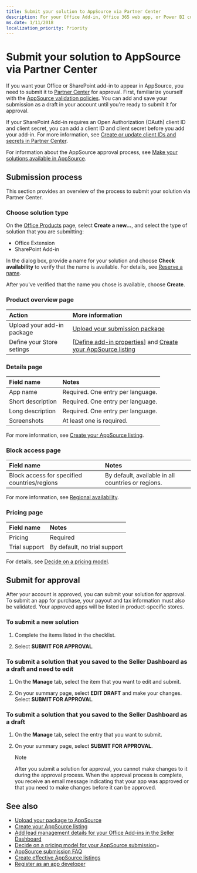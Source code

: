 ```yaml
---
title: Submit your solution to AppSource via Partner Center
description: For your Office Add-in, Office 365 web app, or Power BI custom visual to appear in the AppSource, you need to submit it to the Seller Dashboard for approval.
ms.date: 1/11/2018
localization_priority: Priority
---
```


# Submit your solution to AppSource via Partner Center

If you want your Office or SharePoint add-in to appear in AppSource, you need to submit it to [Partner Center](https://partner.microsoft-int.com/en-us/dashboard/office/products) for approval. First, familiarize yourself with the [AppSource validation policies](validation-policies.md). You can add and save your submission as a draft in your account until you're ready to submit it for approval.

If your SharePoint Add-in requires an Open Authorization (OAuth) client ID and client secret, you can add a client ID and client secret before you add your add-in. For more information, see [Create or update client IDs and secrets in Partner Center](create-or-update-client-ids-and-secrets.md).

For information about the AppSource approval process, see [Make your solutions available in AppSource](submit-to-the-office-store.md).

## Submission process

This section provides an overview of the process to submit your solution via Partner Center. 

### Choose solution type

On the [Office Products](https://partner.microsoft-int.com/en-us/dashboard/office/products) page, select **Create a new...**, and select the type of solution that you are submitting:

- Office Extension
- SharePoint Add-in

In the dialog box, provide a name for your solution and choose **Check availability** to verify that the name is available. For details, see [Reserve a name](reserve-add-in-name.md).

After you've verified that the name you chose is available, choose **Create**.

### Product overview page

|**Action**|**More information**|
|:-------------|:-------|
|Upload your add-in package|[Upload your submission package](upload-package.md)|
|Define your Store setings|[[Define add-in properties](define-add-in-properties.md)] and [Create your AppSource listing](appsource-listing.md)


### Details page

|**Field name**|**Notes**|
|:-------------|:-------|
|App name|Required. One entry per language.|
|Short description|Required. One entry per language.|
|Long description|Required. One entry per language.|
|Screenshots|At least one is required.|

For more information, see [Create your AppSource listing](office-store-listing.md).

### Block access page

|**Field name**|**Notes**|
|:-------------|:-------|
|Block access for specified countries/regions|By default, available in all countries or regions.|

For more information, see [Regional availability](office-store-listing.md#regional-availability).

### Pricing page

|**Field name**|**Notes**|
|:-------------|:-------|
|Pricing|Required|
|Trial support|By default, no trial support|

For details, see [Decide on a pricing model](decide-on-a-pricing-model.md).


## Submit for approval

After your account is approved, you can submit your solution for approval. To submit an app for purchase, your payout and tax information must also be validated. Your approved apps will be listed in product-specific stores.

### To submit a new solution

1. Complete the items listed in the checklist.

2. Select **SUBMIT FOR APPROVAL**.

### To submit a solution that you saved to the Seller Dashboard as a draft and need to edit

1. On the **Manage** tab, select the item that you want to edit and submit.

2. On your summary page, select **EDIT DRAFT** and make your changes. Select **SUBMIT FOR APPROVAL**.

### To submit a solution that you saved to the Seller Dashboard as a draft

1. On the **Manage** tab, select the entry that you want to submit.

2. On your summary page, select **SUBMIT FOR APPROVAL**.
    
    > [!NOTE]
    > After you submit a solution for approval, you cannot make changes to it during the approval process. When the approval process is complete, you receive an email message indicating that your app was approved or that you need to make changes before it can be approved. 

## See also
<a name="bk_addresources"> </a>

- [Upload your package to AppSource](upload-package.md)
- [Create your AppSource listing](office-store-listing.md)
- [Add lead management details for your Office Add-ins in the Seller Dashboard](add-lead-management-details.md)
- [Decide on a pricing model for your AppSource submission](decide-on-a-pricing-model.md)=
- [AppSource submission FAQ](office-store-submission-faq.md)
- [Create effective AppSource listings](create-effective-office-store-listings.md)
- [Register as an app developer](https://developer.microsoft.com/en-us/store/register)
 

